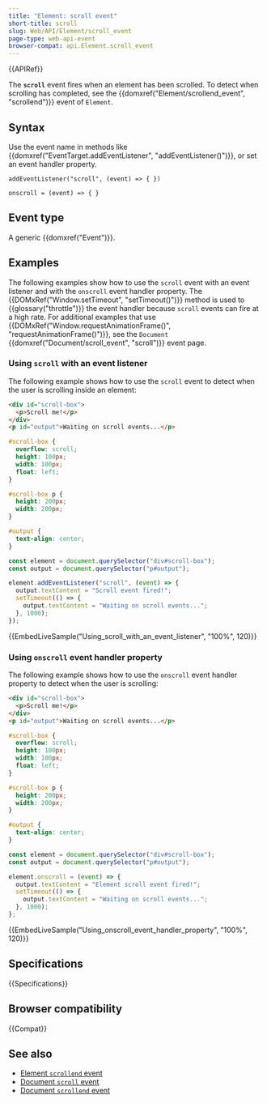 ```yaml
---
title: "Element: scroll event"
short-title: scroll
slug: Web/API/Element/scroll_event
page-type: web-api-event
browser-compat: api.Element.scroll_event
---
```


{{APIRef}}

The **`scroll`** event fires when an element has been scrolled.
To detect when scrolling has completed, see the {{domxref("Element/scrollend_event", "scrollend")}} event of `Element`.

## Syntax

Use the event name in methods like {{domxref("EventTarget.addEventListener", "addEventListener()")}}, or set an event handler property.

```js-nolint
addEventListener("scroll", (event) => { })

onscroll = (event) => { }
```

## Event type

A generic {{domxref("Event")}}.

## Examples

The following examples show how to use the `scroll` event with an event listener and with the `onscroll` event handler property.
The {{DOMxRef("Window.setTimeout", "setTimeout()")}} method is used to {{glossary("throttle")}} the event handler because `scroll` events can fire at a high rate.
For additional examples that use {{DOMxRef("Window.requestAnimationFrame()", "requestAnimationFrame()")}}, see the `Document` {{domxref("Document/scroll_event", "scroll")}} event page.

### Using `scroll` with an event listener

The following example shows how to use the `scroll` event to detect when the user is scrolling inside an element:

```html
<div id="scroll-box">
  <p>Scroll me!</p>
</div>
<p id="output">Waiting on scroll events...</p>
```

```css
#scroll-box {
  overflow: scroll;
  height: 100px;
  width: 100px;
  float: left;
}

#scroll-box p {
  height: 200px;
  width: 200px;
}

#output {
  text-align: center;
}
```

```js
const element = document.querySelector("div#scroll-box");
const output = document.querySelector("p#output");

element.addEventListener("scroll", (event) => {
  output.textContent = "Scroll event fired!";
  setTimeout(() => {
    output.textContent = "Waiting on scroll events...";
  }, 1000);
});
```

{{EmbedLiveSample("Using_scroll_with_an_event_listener", "100%", 120)}}

### Using `onscroll` event handler property

The following example shows how to use the `onscroll` event handler property to detect when the user is scrolling:

```html
<div id="scroll-box">
  <p>Scroll me!</p>
</div>
<p id="output">Waiting on scroll events...</p>
```

```css
#scroll-box {
  overflow: scroll;
  height: 100px;
  width: 100px;
  float: left;
}

#scroll-box p {
  height: 200px;
  width: 200px;
}

#output {
  text-align: center;
}
```

```js
const element = document.querySelector("div#scroll-box");
const output = document.querySelector("p#output");

element.onscroll = (event) => {
  output.textContent = "Element scroll event fired!";
  setTimeout(() => {
    output.textContent = "Waiting on scroll events...";
  }, 1000);
};
```

{{EmbedLiveSample("Using_onscroll_event_handler_property", "100%", 120)}}

## Specifications

{{Specifications}}

## Browser compatibility

{{Compat}}

## See also

- [Element `scrollend` event](/en-US/docs/Web/API/Element/scrollend_event)
- [Document `scroll` event](/en-US/docs/Web/API/Document/scroll_event)
- [Document `scrollend` event](/en-US/docs/Web/API/Document/scrollend_event)
